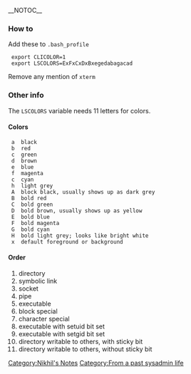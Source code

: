 \_\_NOTOC\_\_

### How to

Add these to `.bash_profile`

` export CLICOLOR=1`  
` export LSCOLORS=ExFxCxDxBxegedabagacad`

Remove any mention of `xterm`

### Other info

The `LSCOLORS` variable needs 11 letters for colors.

#### Colors

` a  black`  
` b  red`  
` c  green`  
` d  brown`  
` e  blue`  
` f  magenta`  
` c  cyan`  
` h  light grey`  
` A  block black, usually shows up as dark grey`  
` B  bold red`  
` C  bold green`  
` D  bold brown, usually shows up as yellow`  
` E  bold blue`  
` F  bold magenta`  
` G  bold cyan`  
` H  bold light grey; looks like bright white`  
` x  default foreground or background`

#### Order

1.  directory
2.  symbolic link
3.  socket
4.  pipe
5.  executable
6.  block special
7.  character special
8.  executable with setuid bit set
9.  executable with setgid bit set
10. directory writable to others, with sticky bit
11. directory writable to others, without sticky bit

[Category:Nikhil's Notes](Category:Nikhil's_Notes "wikilink")
[Category:From a past sysadmin
life](Category:From_a_past_sysadmin_life "wikilink")
